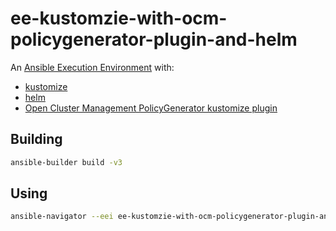 # ee-kustomzie-with-ocm-policygenerator-plugin-and-helm

An [Ansible Execution Environment](https://docs.ansible.com/ansible/latest/getting_started_ee/index.html) with:
* [kustomize](https://github.com/kubernetes-sigs/kustomize)
* [helm](https://github.com/helm/helm)
* [Open Cluster Management PolicyGenerator kustomize plugin](https://github.com/open-cluster-management-io/policy-generator-plugin)

## Building
```bash
ansible-builder build -v3
```

## Using
```bash
ansible-navigator --eei ee-kustomzie-with-ocm-policygenerator-plugin-and-helm:latest run MY-PLAYBOOK.yaml
```

